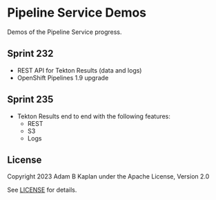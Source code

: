 <!-- 
Copyright 2023 Adam B Kaplan

SPDX-License-Identifier: Apache-2.0
-->
# Pipeline Service Demos

Demos of the Pipeline Service progress.

## Sprint 232

- REST API for Tekton Results (data and logs)
- OpenShift Pipelines 1.9 upgrade

## Sprint 235

- Tekton Results end to end with the following features:
  - REST
  - S3
  - Logs

## License

Copyright 2023 Adam B Kaplan under the Apache License, Version 2.0

See [LICENSE](./LICENSE) for details.
